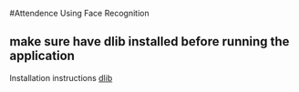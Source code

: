 #Attendence Using Face Recognition

## make sure have dlib installed before running the application
Installation instructions [dlib](https://gist.github.com/ageitgey/629d75c1baac34dfa5ca2a1928a7aeaf)
